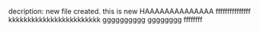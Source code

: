 decription: new file created. this is new
HAAAAAAAAAAAAAA
fffffffffffffff
kkkkkkkkkkkkkkkkkkkkkkkk
gggggggggg
gggggggg
ffffffff

